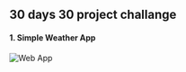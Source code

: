 ## 30 days 30 project challange

#### 1. Simple Weather App 

![Web App](https://github.com/pain-arch/30_days_30_project_challange/assets/61962850/b5e8d6fa-f981-4140-896e-a911014f88e0)


